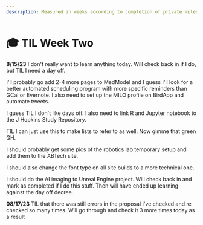 ```yaml
---
description: Measured in weeks according to completion of private milestones I guess
---
```


# 🎓 TIL Week Two

**8/15/23** I don't really want to learn anything today. Will check back in if I do, but TIL I need a day off.&#x20;

I'll probably go add 2-4 more pages to MedModel and I guess I'll look for a better automated scheduling program with more specific reminders than GCal or Evernote. I also need to set up the MILO profile on BirdApp and automate tweets.

I guess TIL I don't like days off. I also need to link R and Jupyter notebook to the J Hopkins Study Repository.

TIL I can just use this to make lists to refer to as well. Now gimme that green GH.

I should probably get some pics of the robotics lab temporary setup and add them to the ABTech site.&#x20;

I should also change the font type on all site builds to a more technical one.

I should do the AI imaging to Unreal Engine project. Will check back in and mark as completed if I do this stuff. Then will have ended up learning against the day off decree.&#x20;

**08/17/23** TIL that there was still errors in the proposal I've checked and re checked so many times. Will go through and check it 3 more times today as a result
